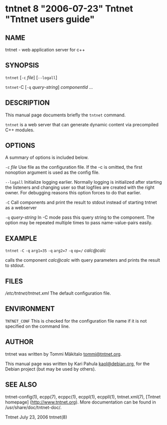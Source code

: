 tntnet 8 "2006-07-23" Tntnet "Tntnet users guide"
================================================

NAME
----

tntnet - web application server for c++

SYNOPSIS
--------
`tntnet` [`-c` *file*] [`--logall`]

`tntnet`-C [`-q` *query-string*] *componentId* ...

DESCRIPTION
-----------
This manual page documents briefly the `tntnet` command.

`tntnet` is a web server that can generate dynamic content via precompiled C++ modules.

OPTIONS
-------
A summary of options is included below.

`-c` *file*
  Use file as the configuration file. If the -c is omitted, the first nonoption
  argument is used as the config file.

`--logall`
  Initialize logging earlier. Normally logging is initialized after starting the
  listeners and changing user so that logfiles are created with the right owner.
  For debugging reasons this option forces to do that earlier.

`-C`
  Call components and print the result to stdout instead of starting tntnet as a webserver

`-q` *query-string*
  In -C mode pass this query string to the component. The option may be
  repeated multiple times to pass name-value-pairs easily.

EXAMPLE
-----------
`tntnet` `-C` `-q` `arg1=35` `-q` `arg2=7` `-q` `op=/` *calc@calc*

  calls the component *calc@calc* with query parameters and prints the result to stdout.

FILES
-----------
*/etc/tntnet/tntnet.xml*
  The default configuration file.

ENVIRONMENT
-----------
`TNTNET_CONF`
  This is checked for the configuration file name if it is not specified on the
  command line.

AUTHOR
------
tntnet was written by Tommi Mäkitalo <tommi@tntnet.org>.

This manual page was written by Kari Pahula <kaol@debian.org>, for the Debian
project (but may be used by others).

SEE ALSO
--------
tntnet-config(1), ecpp(7), ecppc(1), ecppl(1), ecppll(1), tntnet.xml(7),
[Tntnet homepage] (http://www.tntnet.org). More
documentation can be found in /usr/share/doc/tntnet-doc/.



Tntnet July 23, 2006 tntnet(8)
